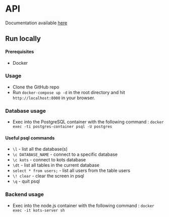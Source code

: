 # API

Documentation available [here](https://make-kots-great-again.github.io/web/ "api doc")

## Run locally

#### Prerequisites
* Docker 

### Usage

* Clone the GitHub repo
* Run `docker-compose up -d` in the root directory and hit `http://localhost:8000` in 
your browser. 

### Database usage

* Exec into the PostgreSQL container with the following command :
`docker exec -ti postgres-container psql -U postgres`

#### Useful psql commands

- `\l` - list all the database(s)
- `\c DATABASE_NAME` - connect to a specific database
- `\c kots` - connect to kots database
- `\dt` - list all tables in the current database
- `select * from users;` - list all users from the table users
- `\! clear` - clear the screen in psql
- `\q` - quit psql

### Backend usage

* Exec into the node.js container with the following command :
`docker exec -it kots-server sh`
